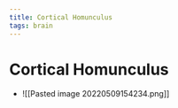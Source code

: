 ```yaml
---
title: Cortical Homunculus
tags: brain
---
```


# Cortical Homunculus
- ![[Pasted image 20220509154234.png]]






